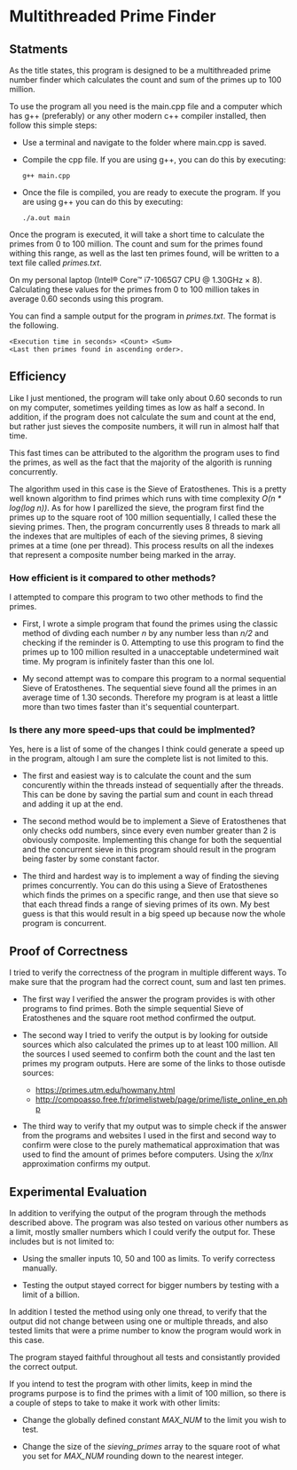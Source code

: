 # Multithreaded Prime Finder


## __Statments__

As the title states, this program is designed to be a multithreaded prime number finder which calculates the count and sum of the primes up to 100 million.

To use the program all you need is the main.cpp file and a computer which has g++ (preferably) or any other modern c++ compiler installed, then follow this simple steps:

 - Use a terminal and navigate to the folder where main.cpp is saved.

 - Compile the cpp file. If you are using g++, you can do this by executing:

    ```
    g++ main.cpp
    ```

 - Once the file is compiled, you are ready to execute the program. If you are using g++ you can do this by executing:

    ```
    ./a.out main
    ```

Once the program is executed, it will take a short time to calculate the primes from 0 to 100 million. The count and sum for the primes found withing this range, as well as the last ten primes found, will be written to a text file called _primes.txt_.

On my personal laptop (Intel® Core™ i7-1065G7 CPU @ 1.30GHz × 8). Calculating these values for the primes from 0 to 100 million takes in average 0.60 seconds using this program.

You can find a sample output for the program in _primes.txt_. The format is the following.

```
<Execution time in seconds> <Count> <Sum>
<Last then primes found in ascending order>.
```

## __Efficiency__

Like I just mentioned, the program will take only about 0.60 seconds to run on my computer, sometimes yeilding times as low as half a second. In addition, if the program does not calculate the sum and count at the end, but rather just sieves the composite numbers, it will run in almost half that time.

This fast times can be attributed to the algorithm the program uses to find the primes, as well as the fact that the majority of the algorith is running concurrently.

The algorithm used in this case is the Sieve of Eratosthenes. This is a pretty well known algorithm to find primes which runs with time complexity _O(n * log(log n))_. As for how I parellized the sieve, the program first find the primes up to the square root of 100 million sequentially, I called these the sieving primes. Then, the program concurrently uses 8 threads to mark all the indexes that are multiples of each of the sieving primes, 8 sieving primes at a time (one per thread). This process results on all the indexes that represent a composite number being marked in the array.

### How efficient is it compared to other methods?

I attempted to compare this program to two other methods to find the primes.

 - First, I wrote a simple program that found the primes using the classic method of divding each number _n_ by any number less than _n/2_ and checking if the reminder is 0. Attempting to use this program to find the primes up to 100 million resulted in a unacceptable undetermined wait time. My program is infinitely faster than this one lol.

 - My second attempt was to compare this program to a normal sequential Sieve of Eratosthenes. The sequential sieve found all the primes in an average time of 1.30 seconds. Therefore my program is at least a little more than two times faster than it's sequential counterpart.

### Is there any more speed-ups that could be implmented?

Yes, here is a list of some of the changes I think could generate a speed up in the program, altough I am sure the complete list is not limited to this.

 - The first and easiest way is to calculate the count and the sum concurently within the threads instead of sequentially after the threads. This can be done by saving the partial sum and count in each thread and adding it up at the end. 

  - The second method would be to implement a Sieve of Eratosthenes that only checks odd numbers, since every even number greater than 2 is obviously composite. Implementing this change for both the sequential and the concurrent sieve in this program should result in the program being faster by some constant factor.

  - The third and hardest way is to implement a way of finding the sieving primes concurrently. You can do this using a Sieve of Eratosthenes which finds the primes on a specific range, and then use that sieve so that each thread finds a range of sieving primes of its own. My best guess is that this would result in a big speed up because now the whole program is concurrent.

## __Proof of Correctness__

I tried to verify the correctness of the program in multiple different ways. To make sure that the program had the correct count, sum and last ten primes.
 
  - The first way I verified the answer the program provides is with other programs to find primes. Both the simple sequential Sieve of Eratosthenes and the square root method confirmed the output.

  - The second way I tried to verify the output is by looking for outside sources which also calculated the primes up to at least 100 million. All the sources I used seemed to confirm both the count and the last ten primes my program outputs. Here are some of the links to those outisde sources:

    - https://primes.utm.edu/howmany.html
    - http://compoasso.free.fr/primelistweb/page/prime/liste_online_en.php  

 - The third way to verify that my output was to simple check if the answer from the programs and websites I used in the first and second way to confirm were close to the purely mathematical approximation that was used to find the amount of primes before computers. Using the _x/lnx_ approximation confirms my output.

 ## __Experimental Evaluation__

 In addition to verifying the output of the program through the methods described above. The program was also tested on various other numbers as a limit, mostly smaller numbers which I could verify the output for. These includes but is not limited to: 

  - Using the smaller inputs 10, 50 and 100 as limits. To verify correctess manually.

  - Testing the output stayed correct for bigger numbers by testing with a limit of a billion.

In addition I tested the method using only one thread, to verify that the output did not change between using one or multiple threads, and also tested limits that were a prime number to know the program would work in this case.

The program stayed faithful throughout all tests and consistantly provided the correct output.

If you intend to test the program with other limits, keep in mind the programs purpose is to find the primes with a limit of 100 million, so there is a couple of steps to take to make it work with other limits: 

 - Change the globally defined constant _MAX_NUM_ to the limit you wish to test.

  - Change the size of the _sieving_primes_ array to the square root of what you set for _MAX_NUM_ rounding down to the nearest integer.
